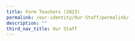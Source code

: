 ```yaml
---
title: Form Teachers (2023)
permalink: /our-identity/Our-Staff/permalink/
description: ""
third_nav_title: Our Staff
---
```

